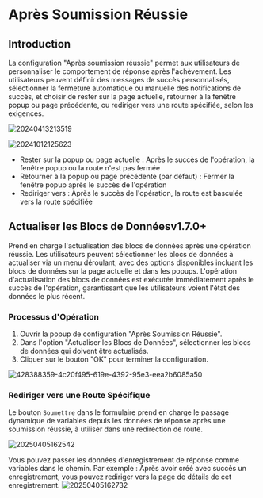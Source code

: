 # Après Soumission Réussie

## Introduction

La configuration "Après soumission réussie" permet aux utilisateurs de personnaliser le comportement de réponse après l'achèvement. Les utilisateurs peuvent définir des messages de succès personnalisés, sélectionner la fermeture automatique ou manuelle des notifications de succès, et choisir de rester sur la page actuelle, retourner à la fenêtre popup ou page précédente, ou rediriger vers une route spécifiée, selon les exigences.

![20240413213519](https://static-docs.nocobase.com/20240413213519.png)

![20241012125623](https://static-docs.nocobase.com/20241012125623.png)

- Rester sur la popup ou page actuelle : Après le succès de l'opération, la fenêtre popup ou la route n'est pas fermée
- Retourner à la popup ou page précédente (par défaut) : Fermer la fenêtre popup après le succès de l'opération
- Rediriger vers : Après le succès de l'opération, la route est basculée vers la route spécifiée

## Actualiser les Blocs de Données<Badge>v1.7.0+</Badge>

Prend en charge l'actualisation des blocs de données après une opération réussie. Les utilisateurs peuvent sélectionner les blocs de données à actualiser via un menu déroulant, avec des options disponibles incluant les blocs de données sur la page actuelle et dans les popups. L'opération d'actualisation des blocs de données est exécutée immédiatement après le succès de l'opération, garantissant que les utilisateurs voient l'état des données le plus récent.

### Processus d'Opération
1. Ouvrir la popup de configuration "Après Soumission Réussie".
2. Dans l'option "Actualiser les Blocs de Données", sélectionner les blocs de données qui doivent être actualisés.
3. Cliquer sur le bouton "OK" pour terminer la configuration.

![428388359-4c20f495-619e-4392-95e3-eea2b6085a50](https://static-docs.nocobase.com/428388359-4c20f495-619e-4392-95e3-eea2b6085a50.gif)

### Rediriger vers une Route Spécifique

Le bouton `Soumettre` dans le formulaire prend en charge le passage dynamique de variables depuis les données de réponse après une soumission réussie, à utiliser dans une redirection de route.

![20250405162542](https://static-docs.nocobase.com/20250405162542.png)

Vous pouvez passer les données d'enregistrement de réponse comme variables dans le chemin.
Par exemple : Après avoir créé avec succès un enregistrement, vous pouvez rediriger vers la page de détails de cet enregistrement.
![20250405162732](https://static-docs.nocobase.com/20250405162732.png)
